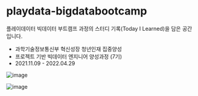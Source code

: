 # playdata-bigdatabootcamp

플레이데이터 빅데이터 부트캠프 과정의 스터디 기록(Today I Learned)을 담은 공간입니다.

- 과학기술정보통신부 혁신성장 청년인재 집중양성
- 프로젝트 기반 빅데이터 엔지니어 양성과정 (7기)
- 2021.11.09 - 2022.04.29

![image](https://cdn.imweb.me/thumbnail/20220117/01c0a4977da51.png)

![image](https://www.en-core.com/images/main/logo.png)

